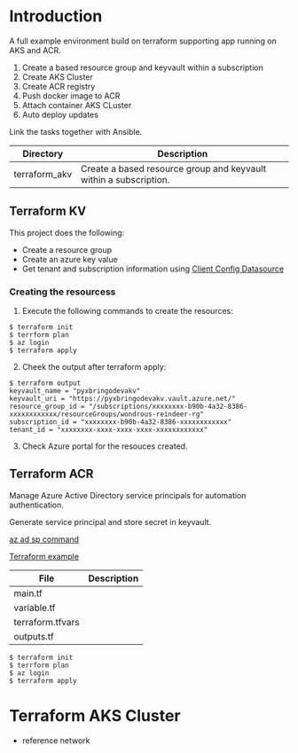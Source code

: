 # Introduction
A full example environment build on terraform supporting app running on AKS and ACR.

1. Create a based resource group and keyvault within a subscription
2. Create AKS Cluster
3. Create ACR registry
4. Push docker image to ACR
5. Attach container AKS CLuster
6. Auto deploy updates

Link the tasks together with Ansible.

| Directory | Description |
|------|-------------|
| terraform_akv | Create a based resource group and keyvault within a subscription.|
 


## Terraform KV

This project does the following:
- Create a resource group
- Create an azure key value
- Get tenant and subscription information using [Client Config Datasource](https://registry.terraform.io/providers/hashicorp/azurerm/latest/docs/data-sources/client_config)

### Creating the resourcess

1. Execute the following commands to create the resources:
```
$ terraform init
$ terrform plan
$ az login
$ terraform apply
```

2. Cheek the output after terraform apply:
```
$ terraform output
keyvault_name = "pyxbringodevakv"
keyvault_uri = "https://pyxbringodevakv.vault.azure.net/"
resource_group_id = "/subscriptions/xxxxxxxx-b90b-4a32-8386-xxxxxxxxxxxx/resourceGroups/wondrous-reindeer-rg"
subscription_id = "xxxxxxxx-b90b-4a32-8386-xxxxxxxxxxxx"
tenant_id = "xxxxxxxx-xxxx-xxxx-xxxx-xxxxxxxxxxxx"

```

3. Check Azure portal for the resouces created.


## Terraform ACR

Manage Azure Active Directory service principals for automation authentication.

Generate service principal and store secret in keyvault.


[az ad sp command](https://docs.microsoft.com/en-us/cli/azure/ad/sp?view=azure-cli-latest#az-ad-sp-create-for-rbac)

[Terraform example](https://registry.terraform.io/providers/hashicorp/azurerm/latest/docs/resources/container_registry)

| File | Description |
|------|-------------|
| main.tf |             |
| variable.tf|             |
| terraform.tfvars|             |
| outputs.tf    |             |

```
$ terraform init
$ terrform plan
$ az login
$ terraform apply
```

# Terraform AKS Cluster
- reference network
  